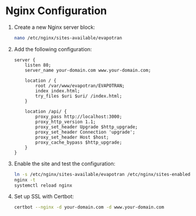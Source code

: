 # Nginx Configuration

1. Create a new Nginx server block:
   ```bash
   nano /etc/nginx/sites-available/evapotran
   ```

2. Add the following configuration:
   ```nginx
   server {
       listen 80;
       server_name your-domain.com www.your-domain.com;
       
       location / {
           root /var/www/evapotran/EVAPOTRAN;
           index index.html;
           try_files $uri $uri/ /index.html;
       }
       
       location /api/ {
           proxy_pass http://localhost:3000;
           proxy_http_version 1.1;
           proxy_set_header Upgrade $http_upgrade;
           proxy_set_header Connection 'upgrade';
           proxy_set_header Host $host;
           proxy_cache_bypass $http_upgrade;
       }
   }
   ```

3. Enable the site and test the configuration:
   ```bash
   ln -s /etc/nginx/sites-available/evapotran /etc/nginx/sites-enabled/
   nginx -t
   systemctl reload nginx
   ```

4. Set up SSL with Certbot:
   ```bash
   certbot --nginx -d your-domain.com -d www.your-domain.com
   ```